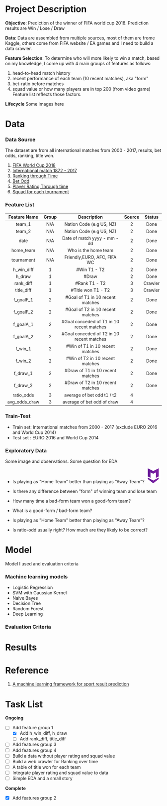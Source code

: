 # Project Description
__Objective__: Prediction of the winner of FIFA world cup 2018. Prediction results are  Win / Lose / Draw 

__Data__: Data are assembled from multiple sources, most of them are frome Kaggle, others come from FIFA website / EA games and I need to build a data crawler.
 
__Feature Selection__: To determine who will more likely to win a match, based on my knowledge, I come up with 4 main groups of features as follows:
1. head-to-head match history
2. recent performance of each team (10 recent matches), aka "form"
3. bet-ratio before matches
4. squad value or how many players are in top 200 (from video game)
Feature list reflects those factors. 

__Lifecycle__
Some images here

# Data
### Data Source
The dataset are from all international matches from 2000 - 2017, results, bet odds, ranking, title won.
1. [FIFA World Cup 2018](https://www.kaggle.com/ahmedelnaggar/fifa-worldcup-2018-dataset/data)
2. [International match 1872 - 2017](https://www.kaggle.com/martj42/international-football-results-from-1872-to-2017/data)
3. [Ranking through Time](http://www.fifa.com/fifa-world-ranking/associations/association=usa/men/index.html)
4. [Bet Odd](https://www.kaggle.com/austro/beat-the-bookie-worldwide-football-dataset/data)
5. [Player Rating Through time](https://www.futhead.com/10/players/?page=2)
6. [Squad for each tournament](https://github.com/openfootball/world-cup)

### Feature List

| Feature Name  | Group | Description              | Source | Status |
|:-------------:|:-----:|:------------------------:|:------:|:------:|
| team_1        |   N/A |Nation Code (e.g US, NZ)      |   2    |Done|
| team_2        |   N/A |Nation Code  (e.g US, NZ)     |   2    |Done|
| date          |   N/A |Date of match yyyy - mm - dd  |   2    |Done|
| home_team     |   N/A |Who is the home team          |   2    |Done|
| tournament    |   N/A |Friendly,EURO, AFC, FIFA WC   |   2    |Done|
| h_win_diff    |   1   |#Win T1 - T2         |   2    |Done|
| h_draw        |   1   |#Draw                |   2    |Done|
| rank_diff     |   1   |#Rank T1 - T2                 |   3    |Crawler|
| title_diff    |   1   |#Title won T1 - T2            |   3    |Crawler|
| f_goalF_1     |   2   |#Goal of T1 in 10 recent matches    |2|Done|
| f_goalF_2     |   2   |#Goal of T2 in 10 recent matches    |2|Done|
| f_goalA_1     |   2   |#Goal conceded of T1 in 10 recent matches    |2|Done|
| f_goalA_2     |   2   |#Goal conceded of T2 in 10 recent matches    |2|Done|
| f_win_1       |   2   |#Win of T1 in 10 recent matches     |2|Done|
| f_win_2       |   2   |#Win of T2 in 10 recent matches     |2|Done|
| f_draw_1      |   2   |#Draw of T1 in 10 recent matches     |2|Done|
| f_draw_2      |   2   |#Draw of T2 in 10 recent matches     |2|Done|
|ratio_odds     |   3   |average of bet odd t1 / t2           |4||
|avg_odds_draw  |   3   |average of bet odd of draw           |4||


### Train-Test
- Train set: International matches from 2000 - 2017 (exclude EURO 2016 and World Cup 2014)
- Test set : EURO 2016 and World Cup 2014

### Exploratory Data
Some image and observations. Some question for EDA

- Is playing as "Home Team" better than playing as "Away Team"?
![](https://github.com/adam-p/markdown-here/raw/master/src/common/images/icon48.png "Logo Title Text 1")



- Is there any difference between "form" of winning team and lose team
- How many time a bad-form team won a good-form team?
- What is a good-form / bad-form team?
- Is playing as "Home Team" better than playing as "Away Team"?
- Is ratio-odd usually right? How much are they likely to be correct?

# Model
Model I used and evaluation criteria
### Machine learning models
- Logistic Regression
- SVM with Gaussian Kernel
- Naive Bayes
- Decision Tree
- Random Forest
- Deep Learning

### Evaluation Criteria

# Results

# Reference
1. [A machine learning framework for sport result prediction](https://www.sciencedirect.com/science/article/pii/S2210832717301485)

# Task List
__Ongoing__
- [ ] Add feature group 1
    - [x] Add h_win_diff, h_draw
    - [ ] Add rank_diff, title_diff
- [ ] Add features group 3
- [ ] Add features group 4
- [ ] Build a data without player rating and squad value
- [ ] Build a web crawler for Ranking over time
- [ ] A table of title won for each team
- [ ] Integrate player rating and squad value to data
- [ ] Simple EDA and a small story

__Complete__
- [x] Add features group 2




